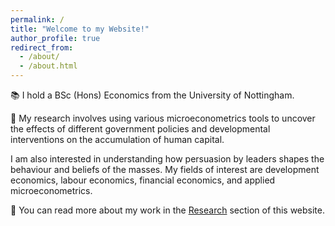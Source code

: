 ```yaml
---
permalink: /
title: "Welcome to my Website!"
author_profile: true
redirect_from: 
  - /about/
  - /about.html
---
```


📚 I hold a BSc (Hons) Economics from the University of Nottingham.

🔬 My research involves using various microeconometrics tools to uncover the effects of different government policies and developmental interventions on the accumulation of human capital. 

I am also interested in understanding how persuasion by leaders shapes the behaviour and beliefs of the masses. My fields of interest are development economics, labour economics, financial economics, and applied microeconometrics.

📖 You can read more about my work in the [Research](https://nts4real.github.io/NeronSifflore.github.io//publications/) section of this website.
